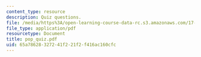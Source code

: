 ```yaml
---
content_type: resource
description: Quiz questions.
file: /media/https%3A/open-learning-course-data-rc.s3.amazonaws.com/17-55j-introduction-to-latin-american-studies-fall-2006/65a78628327241f221f2f416ac160cfc_pop_quiz.pdf
file_type: application/pdf
resourcetype: Document
title: pop_quiz.pdf
uid: 65a78628-3272-41f2-21f2-f416ac160cfc
---
```

